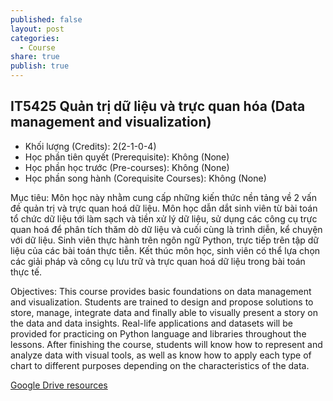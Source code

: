 ```yaml
---
published: false
layout: post
categories:
  - Course
share: true
publish: true
---
```

## IT5425 Quản trị dữ liệu và trực quan hóa (Data management and visualization)

-	Khối lượng (Credits): 2(2-1-0-4)
-	Học phần tiên quyết (Prerequisite): Không (None)
-	Học phần học trước (Pre-courses): Không (None)
-	Học phần song hành (Corequisite Courses): Không (None)

Mục tiêu: Môn học này nhằm cung cấp những kiến thức nền tảng về 2 vấn đề quản trị và trực quan hoá dữ liệu. Môn học dẫn dắt sinh viên từ bài toán tổ chức dữ liệu tới làm sạch và tiền xử lý dữ liệu, sử dụng các công cụ trực quan hoá để phân tích thăm dò dữ liệu và cuối cùng là trình diễn, kể chuyện với dữ liệu. Sinh viên thực hành trên ngôn ngữ Python, trực tiếp trên tập dữ liệu của các bài toán thực tiễn. Kết thúc môn học, sinh viên có thể lựa chọn các giải pháp và công cụ lưu trữ và trực quan hoá dữ liệu trong bài toán thực tế. 

Objectives: This course provides basic foundations on data management and visualization. Students are trained to design and propose solutions to store, manage, integrate data and finally able to visually present a story on the data and data insights. Real-life applications and datasets will be provided for practicing on Python language and libraries throughout the lessons. After finishing the course, students will know how to represent and analyze data with visual tools, as well as know how to apply each type of chart to different purposes depending on the characteristics of the data.

[Google Drive resources](https://drive.google.com/drive/folders/1SJCffHKzHtQ7pzny9BETTNn-vQ1CND32?usp=sharing)
